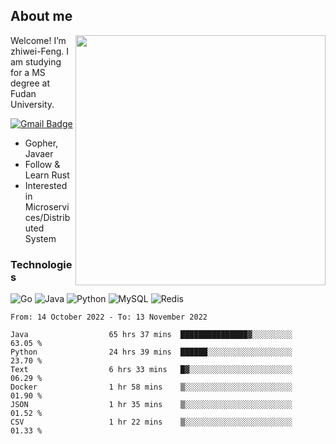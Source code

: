 ## About me

<img align="right" src="https://github-readme-stats-zhiwei-feng.vercel.app/api?username=zhiwei-Feng&show_icons=true" width="400" />

Welcome! I’m zhiwei-Feng. I am studying for a MS degree at Fudan University.  

[![Gmail Badge](https://img.shields.io/badge/-zhiwei.feng1995@gmail.com-c14438?style=flat-square&logo=Gmail&logoColor=white&link=mailto:zhiwei.feng1995@gmail.com)](mailto:zhiwei.feng1995@gmail.com)

- Gopher, Javaer
- Follow & Learn Rust
- Interested in Microservices/Distributed System


### Technologies
![Go](https://img.shields.io/badge/-Go-000000?style=flat-square&logo=go)
![Java](https://img.shields.io/badge/-java-E34A86?style=flat-square&logo=java)
![Python](https://img.shields.io/badge/-Python-black?style=flat-square&logo=Python)
![MySQL](https://img.shields.io/badge/-MySQL-orange?style=flat-square&logo=MySQL)
![Redis](https://img.shields.io/badge/-Redis-black?style=flat-square&logo=Redis)




  
<!--START_SECTION:waka-->

```text
From: 14 October 2022 - To: 13 November 2022

Java                  65 hrs 37 mins  ███████████████▓░░░░░░░░░   63.05 %
Python                24 hrs 39 mins  ██████░░░░░░░░░░░░░░░░░░░   23.70 %
Text                  6 hrs 33 mins   █▓░░░░░░░░░░░░░░░░░░░░░░░   06.29 %
Docker                1 hr 58 mins    ▒░░░░░░░░░░░░░░░░░░░░░░░░   01.90 %
JSON                  1 hr 35 mins    ▒░░░░░░░░░░░░░░░░░░░░░░░░   01.52 %
CSV                   1 hr 22 mins    ▒░░░░░░░░░░░░░░░░░░░░░░░░   01.33 %
```

<!--END_SECTION:waka-->
</p>



<!--
[![github stats](https://github-readme-stats.vercel.app/api?username=zhiwei-Feng&theme=tokyonight&show_icons=true)](https://github.com/anuraghazra/github-readme-stats)
-->




<!--
**zhiwei-Feng/zhiwei-Feng** is a ✨ _special_ ✨ repository because its `README.md` (this file) appears on your GitHub profile.

Here are some ideas to get you started:

- 🔭 I’m currently working on ...
- 🌱 I’m currently learning ...
- 👯 I’m looking to collaborate on ...
- 🤔 I’m looking for help with ...
- 💬 Ask me about ...
- 📫 How to reach me: ...
- 😄 Pronouns: ...
- ⚡ Fun fact: ...
-->



